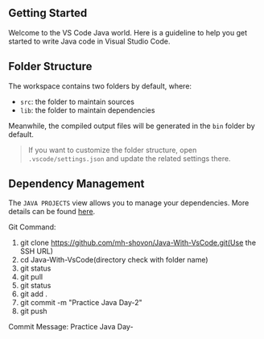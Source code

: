 ## Getting Started

Welcome to the VS Code Java world. Here is a guideline to help you get started to write Java code in Visual Studio Code.

## Folder Structure

The workspace contains two folders by default, where:

- `src`: the folder to maintain sources
- `lib`: the folder to maintain dependencies

Meanwhile, the compiled output files will be generated in the `bin` folder by default.

> If you want to customize the folder structure, open `.vscode/settings.json` and update the related settings there.

## Dependency Management

The `JAVA PROJECTS` view allows you to manage your dependencies. More details can be found [here](https://github.com/microsoft/vscode-java-dependency#manage-dependencies).

Git Command: 
1. git clone https://github.com/mh-shovon/Java-With-VsCode.git(Use the SSH URL)
2. cd Java-With-VsCode(directory check with folder name)
3. git status
4. git pull
5. git status
6. git add .
7. git commit -m "Practice Java Day-2"
8. git push

 Commit Message: Practice Java Day-
